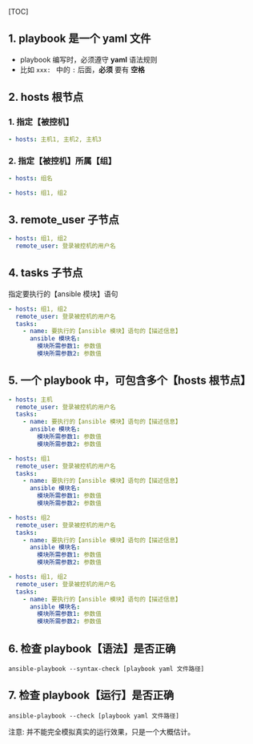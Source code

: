 [TOC]



## 1. playbook 是一个 yaml 文件

- playbook 编写时，必须遵守 **yaml** 语法规则
- 比如 `xxx: ` 中的 `:` 后面，**必须** 要有 **空格**


## 2. hosts 根节点

### 1. 指定【被控机】

```yaml
- hosts: 主机1, 主机2, 主机3
```

### 2. 指定【被控机】所属【组】

```yaml
- hosts: 组名
```

```yaml
- hosts: 组1, 组2
```


## 3. remote_user 子节点

```yaml
- hosts: 组1, 组2
  remote_user: 登录被控机的用户名
```


## 4. tasks 子节点

指定要执行的【ansible 模块】语句

```yaml
- hosts: 组1, 组2
  remote_user: 登录被控机的用户名
  tasks: 
    - name: 要执行的【ansible 模块】语句的【描述信息】
      ansible 模块名: 
        模块所需参数1: 参数值
        模块所需参数2: 参数值
```


## 5. 一个 playbook 中，可包含多个【hosts 根节点】

```yaml
- hosts: 主机
  remote_user: 登录被控机的用户名
  tasks: 
    - name: 要执行的【ansible 模块】语句的【描述信息】
      ansible 模块名: 
        模块所需参数1: 参数值
        模块所需参数2: 参数值

- hosts: 组1
  remote_user: 登录被控机的用户名
  tasks: 
    - name: 要执行的【ansible 模块】语句的【描述信息】
      ansible 模块名: 
        模块所需参数1: 参数值
        模块所需参数2: 参数值

- hosts: 组2
  remote_user: 登录被控机的用户名
  tasks: 
    - name: 要执行的【ansible 模块】语句的【描述信息】
      ansible 模块名: 
        模块所需参数1: 参数值
        模块所需参数2: 参数值

- hosts: 组1, 组2
  remote_user: 登录被控机的用户名
  tasks: 
    - name: 要执行的【ansible 模块】语句的【描述信息】
      ansible 模块名: 
        模块所需参数1: 参数值
        模块所需参数2: 参数值
```


## 6. 检查 playbook【语法】是否正确

```
ansible-playbook --syntax-check [playbook yaml 文件路径]
```


## 7. 检查 playbook【运行】是否正确

```
ansible-playbook --check [playbook yaml 文件路径]
```

注意: 并不能完全模拟真实的运行效果，只是一个大概估计。

